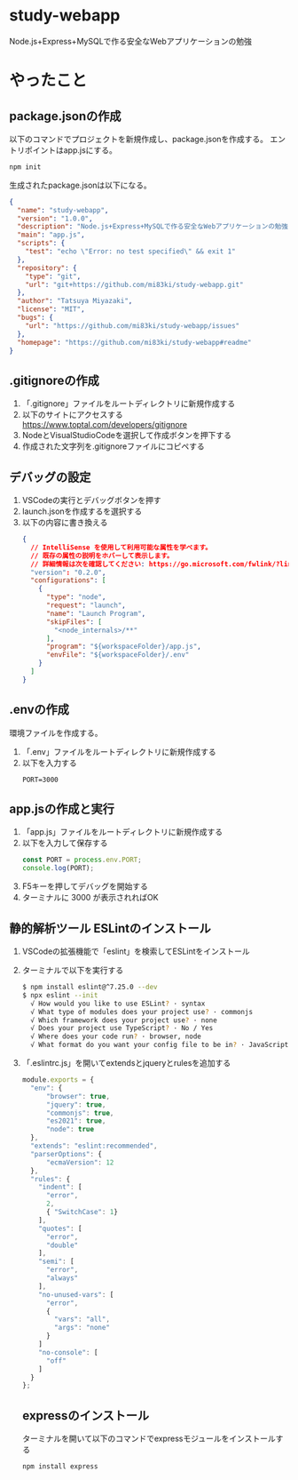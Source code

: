 # study-webapp
Node.js+Express+MySQLで作る安全なWebアプリケーションの勉強

# やったこと
## package.jsonの作成
以下のコマンドでプロジェクトを新規作成し、package.jsonを作成する。
エントリポイントはapp.jsにする。
```bash
npm init
```
生成されたpackage.jsonは以下になる。
```json
{
  "name": "study-webapp",
  "version": "1.0.0",
  "description": "Node.js+Express+MySQLで作る安全なWebアプリケーションの勉強",
  "main": "app.js",
  "scripts": {
    "test": "echo \"Error: no test specified\" && exit 1"
  },
  "repository": {
    "type": "git",
    "url": "git+https://github.com/mi83ki/study-webapp.git"
  },
  "author": "Tatsuya Miyazaki",
  "license": "MIT",
  "bugs": {
    "url": "https://github.com/mi83ki/study-webapp/issues"
  },
  "homepage": "https://github.com/mi83ki/study-webapp#readme"
}
```

## .gitignoreの作成
1. 「.gitignore」ファイルをルートディレクトリに新規作成する
1. 以下のサイトにアクセスする
    https://www.toptal.com/developers/gitignore
1. NodeとVisualStudioCodeを選択して作成ボタンを押下する
1. 作成された文字列を.gitignoreファイルにコピペする

## デバッグの設定
1. VSCodeの実行とデバッグボタンを押す
1. launch.jsonを作成するを選択する
1. 以下の内容に書き換える
    ```json
    {
      // IntelliSense を使用して利用可能な属性を学べます。
      // 既存の属性の説明をホバーして表示します。
      // 詳細情報は次を確認してください: https://go.microsoft.com/fwlink/?linkid=830387
      "version": "0.2.0",
      "configurations": [
        {
          "type": "node",
          "request": "launch",
          "name": "Launch Program",
          "skipFiles": [
            "<node_internals>/**"
          ],
          "program": "${workspaceFolder}/app.js",
          "envFile": "${workspaceFolder}/.env"
        }
      ]
    }
    ```

## .envの作成
環境ファイルを作成する。
1. 「.env」ファイルをルートディレクトリに新規作成する
1. 以下を入力する
    ```
    PORT=3000
    ```

## app.jsの作成と実行
1. 「app.js」ファイルをルートディレクトリに新規作成する
1. 以下を入力して保存する
    ```javascript
    const PORT = process.env.PORT;
    console.log(PORT);
    ```
1. F5キーを押してデバッグを開始する
1. ターミナルに 3000 が表示されればOK

## 静的解析ツール ESLintのインストール

1. VSCodeの拡張機能で「eslint」を検索してESLintをインストール
1. ターミナルで以下を実行する
    ```bash
    $ npm install eslint@^7.25.0 --dev
    $ npx eslint --init
      √ How would you like to use ESLint? · syntax
      √ What type of modules does your project use? · commonjs
      √ Which framework does your project use? · none
      √ Does your project use TypeScript? · No / Yes
      √ Where does your code run? · browser, node
      √ What format do you want your config file to be in? · JavaScript
    ```
1. 「.eslintrc.js」を開いてextendsとjqueryとrulesを追加する
    ```javascript
    module.exports = {
      "env": {
          "browser": true,
          "jquery": true,
          "commonjs": true,
          "es2021": true,
          "node": true
      },
      "extends": "eslint:recommended",
      "parserOptions": {
          "ecmaVersion": 12
      },
      "rules": {
        "indent": [
          "error",
          2,
          { "SwitchCase": 1}
        ],
        "quotes": [
          "error",
          "double"
        ],
        "semi": [
          "error",
          "always"
        ],
        "no-unused-vars": [
          "error",
          {
            "vars": "all",
            "args": "none"
          }
        ]
        "no-console": [
          "off"
        ]
      }
    };
    ```

    ## expressのインストール
    ターミナルを開いて以下のコマンドでexpressモジュールをインストールする
    ```bash
    npm install express
    ```
